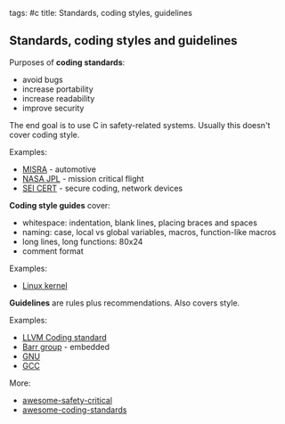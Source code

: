 tags:  #c
title: Standards, coding styles, guidelines

Standards, coding styles and guidelines
---------------------------------------

Purposes of **coding standards**:

-   avoid bugs
-   increase portability
-   increase readability
-   improve security

The end goal is to use C in safety-related systems. Usually this doesn't cover coding
style.

Examples:

-   [MISRA] - automotive
-   [NASA JPL] - mission critical flight
-   [SEI CERT] - secure coding, network devices

**Coding style guides** cover:

-   whitespace: indentation, blank lines, placing braces and spaces
-   naming: case, local vs global variables, macros, function-like
    macros
-   long lines, long functions: 80x24
-   comment format

Examples:

-   [Linux kernel]

**Guidelines** are rules plus recommendations. Also covers style.

Examples:

-   [LLVM Coding standard]
-   [Barr group] - embedded
-   [GNU]
-   [GCC]

More:

-   [awesome-safety-critical]
-   [awesome-coding-standards]

  [Standards, coding styles and guidelines]: #standards-coding-styles-and-guidelines
  [MISRA]: https://gitlab.com/MISRA/MISRA-C/MISRA-C-2012/Example-Suite
  [NASA JPL]: https://github.com/stanislaw/awesome-safety-critical/blob/master/Backup/JPL_Coding_Standard_C.pdf
  [SEI CERT]: https://wiki.sei.cmu.edu/confluence/display/c/SEI+CERT+C+Coding+Standard
  [Linux kernel]: https://www.kernel.org/doc/html/v4.10/process/coding-style.html
  [LLVM Coding standard]: https://llvm.org/docs/CodingStandards.html
  [Barr group]: https://barrgroup.com/embedded-systems/books/embedded-c-coding-standard
  [GNU]: https://www.gnu.org/prep/standards/standards.html#Writing-C
  [GCC]: https://gcc.gnu.org/codingconventions.html#CandCxx
  [awesome-safety-critical]: https://github.com/stanislaw/awesome-safety-critical/tree/master/Backup
  [awesome-coding-standards]: https://github.com/abougouffa/awesome-coding-standards
